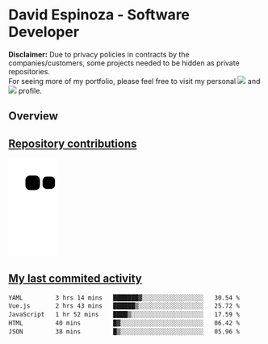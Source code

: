 # David Espinoza - Software Developer
<div id="links">
  <p>
    <strong>Disclaimer:</strong> Due to privacy policies in contracts by the companies/customers, some projects needed to be hidden as private repositories. <br />
For seeing more of my portfolio, please feel free to visit my personal <a href="https://davidespinoza.dev" target="_blank"><img src="https://img.shields.io/badge/website-000000?style=for-the-badge&logo=About.me&logoColor=white" target="_blank"></a> and <a href="https://www.linkedin.com/in/despinozap" target="_blank"><img src="https://img.shields.io/badge/LinkedIn-0077B5?style=for-the-badge&logo=linkedin&logoColor=white" target="_blank"></a> profile.
  </p>
</div>

## Overview

<div id="stats">
  <a href="https://github.com/despinozap">
  <!--
    <img height="180em" style="margin: 0em 10em;" src="https://github-readme-stats.vercel.app/api?username=despinozap&show_icons=true&include_all_commits=true&count_private=true&theme=default"/>
    <img height="180em" style="margin: 0em 10em;" src="https://github-readme-stats.vercel.app/api/top-langs/?username=despinozap&layout=compact&langs_count=7&theme=default"/>
  -->
</div>
 
## Repository contributions
<div id="snake"> 

  ![Snake animation](https://github.com/despinozap/despinozap/blob/output/github-contribution-grid-snake.svg)
</div>

## My last commited activity
<!--START_SECTION:waka-->

```txt
YAML         3 hrs 14 mins   ███████▓░░░░░░░░░░░░░░░░░   30.54 %
Vue.js       2 hrs 43 mins   ██████▒░░░░░░░░░░░░░░░░░░   25.72 %
JavaScript   1 hr 52 mins    ████▒░░░░░░░░░░░░░░░░░░░░   17.59 %
HTML         40 mins         █▓░░░░░░░░░░░░░░░░░░░░░░░   06.42 %
JSON         38 mins         █▒░░░░░░░░░░░░░░░░░░░░░░░   05.96 %
```

<!--END_SECTION:waka-->
